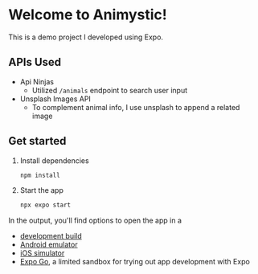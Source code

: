 # Welcome to Animystic!

This is a demo project I developed using Expo.

## APIs Used
 - Api Ninjas
   - Utilized `/animals` endpoint to search user input
 - Unsplash Images API
   - To complement animal info, I use unsplash to append a related image

## Get started

1. Install dependencies

   ```bash
   npm install
   ```

2. Start the app

   ```bash
   npx expo start
   ```

In the output, you'll find options to open the app in a

- [development build](https://docs.expo.dev/develop/development-builds/introduction/)
- [Android emulator](https://docs.expo.dev/workflow/android-studio-emulator/)
- [iOS simulator](https://docs.expo.dev/workflow/ios-simulator/)
- [Expo Go](https://expo.dev/go), a limited sandbox for trying out app development with Expo

